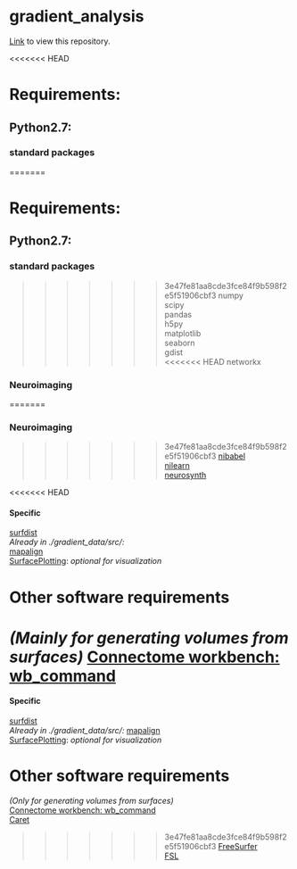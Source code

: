 # gradient\_analysis  

[Link](https://nbviewer.jupyter.org/github/NeuroanatomyAndConnectivity/gradient_analysis/tree/master/) to view this repository.  

<<<<<<< HEAD
# Requirements:  
## Python2.7:  
### standard packages  
=======
# Requirements:
## Python2.7:
### standard packages
>>>>>>> 3e47fe81aa8cde3fce84f9b598f2e5f51906cbf3
numpy  
scipy  
pandas  
h5py  
matplotlib  
seaborn  
gdist  
<<<<<<< HEAD
networkx  

### Neuroimaging 
=======

### Neuroimaging
>>>>>>> 3e47fe81aa8cde3fce84f9b598f2e5f51906cbf3
[nibabel](https://github.com/nipy/nibabel.git)  
[nilearn](https://github.com/nilearn/nilearn.git)  
[neurosynth](https://github.com/neurosynth/neurosynth.git)  

<<<<<<< HEAD
#### Specific  
[surfdist](https://github.com/NeuroanatomyAndConnectivity/surfdist.git)  
*Already in ./gradient_data/src/:*  
[mapalign](https://github.com/satra/mapalign.git)  
[SurfacePlotting](https://github.com/NeuroanatomyAndConnectivity/SurfacePlotting.git): _optional for visualization_  

# Other software requirements 
_(Mainly for generating volumes from surfaces)_
[Connectome workbench: wb\_command](http://www.humanconnectome.org/software/connectome-workbench.html)  
=======
#### Specific
[surfdist](https://github.com/NeuroanatomyAndConnectivity/surfdist.git)  
*Already in ./gradient_data/src/:*
[mapalign](https://github.com/satra/mapalign.git)  
[SurfacePlotting](https://github.com/NeuroanatomyAndConnectivity/SurfacePlotting.git): _optional for visualization_  

# Other software requirements  
_(Only for generating volumes from surfaces)_  
[Connectome workbench: wb\_command](http://www.humanconnectome.org/software/connectome-workbench.html)  
[Caret](http://brainvis.wustl.edu/wiki/index.php/Caret:About)  
>>>>>>> 3e47fe81aa8cde3fce84f9b598f2e5f51906cbf3
[FreeSurfer](http://surfer.nmr.mgh.harvard.edu)  
[FSL](http://fsl.fmrib.ox.ac.uk/fsl/fslwiki/)  
